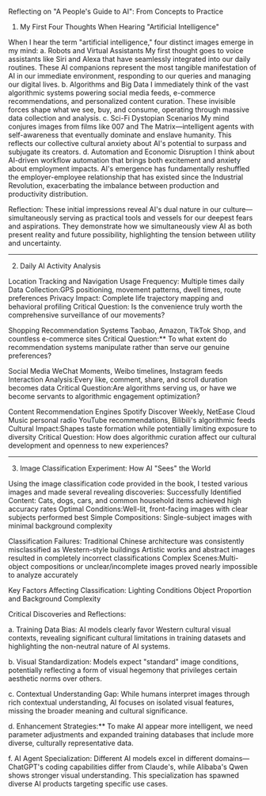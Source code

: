 Reflecting on "A People's Guide to AI": From Concepts to Practice
1. My First Four Thoughts When Hearing "Artificial Intelligence"

When I hear the term "artificial intelligence," four distinct images emerge in my mind:
a. Robots and Virtual Assistants
My first thought goes to voice assistants like Siri and Alexa that have seamlessly integrated into our daily routines. These AI companions represent the most tangible manifestation of AI in our immediate environment, responding to our queries and managing our digital lives.
b. Algorithms and Big Data
I immediately think of the vast algorithmic systems powering social media feeds, e-commerce recommendations, and personalized content curation. These invisible forces shape what we see, buy, and consume, operating through massive data collection and analysis.
c. Sci-Fi Dystopian Scenarios
My mind conjures images from films like 007 and The Matrix—intelligent agents with self-awareness that eventually dominate and enslave humanity. This reflects our collective cultural anxiety about AI's potential to surpass and subjugate its creators.
d. Automation and Economic Disruption
I think about AI-driven workflow automation that brings both excitement and anxiety about employment impacts. AI's emergence has fundamentally reshuffled the employer-employee relationship that has existed since the Industrial Revolution, exacerbating the imbalance between production and productivity distribution.

Reflection: These initial impressions reveal AI's dual nature in our culture—simultaneously serving as practical tools and vessels for our deepest fears and aspirations. They demonstrate how we simultaneously view AI as both present reality and future possibility, highlighting the tension between utility and uncertainty.

---

2. Daily AI Activity Analysis

Location Tracking and Navigation
Usage Frequency: Multiple times daily
Data Collection:GPS positioning, movement patterns, dwell times, route preferences
Privacy Impact: Complete life trajectory mapping and behavioral profiling
Critical Question: Is the convenience truly worth the comprehensive surveillance of our movements?

Shopping Recommendation Systems
Taobao, Amazon, TikTok Shop, and countless e-commerce sites
Critical Question:** To what extent do recommendation systems manipulate rather than serve our genuine preferences?

Social Media
WeChat Moments, Weibo timelines, Instagram feeds
Interaction Analysis:Every like, comment, share, and scroll duration becomes data
Critical Question:Are algorithms serving us, or have we become servants to algorithmic engagement optimization?

Content Recommendation Engines
Spotify Discover Weekly, NetEase Cloud Music personal radio
YouTube recommendations, Bilibili's algorithmic feeds
Cultural Impact:Shapes taste formation while potentially limiting exposure to diversity
Critical Question: How does algorithmic curation affect our cultural development and openness to new experiences?

---

3. Image Classification Experiment: How AI "Sees" the World

Using the image classification code provided in the book, I tested various images and made several revealing discoveries:
Successfully Identified Content:
Cats, dogs, cars, and common household items achieved high accuracy rates
Optimal Conditions:Well-lit, front-facing images with clear subjects performed best
Simple Compositions: Single-subject images with minimal background complexity

Classification Failures:
Traditional Chinese architecture was consistently misclassified as Western-style buildings
Artistic works and abstract images resulted in completely incorrect classifications
Complex Scenes:Multi-object compositions or unclear/incomplete images proved nearly impossible to analyze accurately

Key Factors Affecting Classification:
Lighting Conditions
Object Proportion and Background Complexity

Critical Discoveries and Reflections:

a. Training Data Bias: AI models clearly favor Western cultural visual contexts, revealing significant cultural limitations in training datasets and highlighting the non-neutral nature of AI systems.

b. Visual Standardization: Models expect "standard" image conditions, potentially reflecting a form of visual hegemony that privileges certain aesthetic norms over others.

c. Contextual Understanding Gap: While humans interpret images through rich contextual understanding, AI focuses on isolated visual features, missing the broader meaning and cultural significance.

d. Enhancement Strategies:** To make AI appear more intelligent, we need parameter adjustments and expanded training databases that include more diverse, culturally representative data.

f. AI Agent Specialization: Different AI models excel in different domains—ChatGPT's coding capabilities differ from Claude's, while Alibaba's Qwen shows stronger visual understanding. This specialization has spawned diverse AI products targeting specific use cases.
